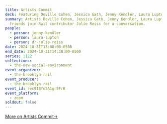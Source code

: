 ```yaml
---
title: Artists Commit
deck: Featuring Deville Cohen, Jessica Gath, Jenny Kendler, Laura Lupton, and friends
summary: Artists Deville Cohen, Jessica Gath, Jenny Kendler, Laura Lupton, and
  friends join Rail contributor Julie Reiss for a conversation.
people:
  - person: jenny-kendler
  - person: laura-lupton
  - person: dr-julie-reiss
date: 2024-10-31T13:00:00-0500
end_date: 2024-10-31T14:30:00-0500
series: 1122
collections:
  - the-new-social-environment
event_organizer:
  - the-brooklyn-rail
event_producer:
  - the-brooklyn-rail
event_id: rec9I8Yo5A1grEFrB
event_platform:
  - zoom
soldout: false
---
```

[M﻿ore on Artists Commit→](https://www.artistscommit.com/)